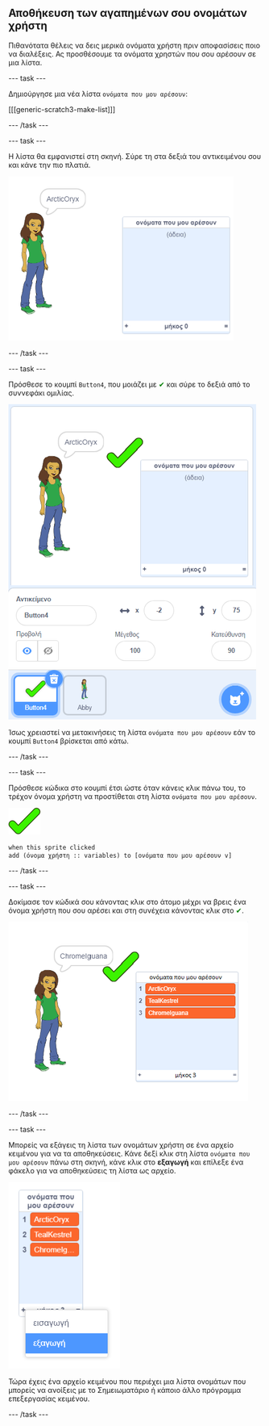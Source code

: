## Αποθήκευση των αγαπημένων σου ονομάτων χρήστη

Πιθανότατα θέλεις να δεις μερικά ονόματα χρήστη πριν αποφασίσεις ποιο να διαλέξεις. Ας προσθέσουμε τα ονόματα χρηστών που σου αρέσουν σε μια λίστα.

--- task ---

Δημιούργησε μια νέα λίστα `ονόματα που μου αρέσουν`:

[[[generic-scratch3-make-list]]]

--- /task ---

--- task ---

Η λίστα θα εμφανιστεί στη σκηνή. Σύρε τη στα δεξιά του αντικειμένου σου και κάνε την πιο πλατιά.

![λίστα 'ονόματα που μου αρέσουν' με τονισμένη την αλλαγή μεγέθους κάτω αριστερά](images/usernames-like-stage.png)

--- /task ---

--- task ---

Πρόσθεσε το κουμπί `Button4`, που μοιάζει με <span style="color: green;">✔</span> και σύρε το δεξιά από το συννεφάκι ομιλίας.

![αντικείμενο τικ στη σκηνή δίπλα στη λίστα 'ονόματα που μου αρέσουν'](images/usernames-tick.png)

Ίσως χρειαστεί να μετακινήσεις τη λίστα `ονόματα που μου αρέσουν` εάν το κουμπί `Button4` βρίσκεται από κάτω.

--- /task ---

--- task ---

Πρόσθεσε κώδικα στο κουμπί έτσι ώστε όταν κάνεις κλικ πάνω του, το τρέχον όνομα χρήστη να προστίθεται στη λίστα `ονόματα που μου αρέσουν`.

![κουμπί](images/button-sprite.png)

```blocks3
when this sprite clicked
add (όνομα χρήστη :: variables) to [ονόματα που μου αρέσουν v]
```

--- /task ---

--- task ---

Δοκίμασε τον κώδικά σου κάνοντας κλικ στο άτομο μέχρι να βρεις ένα όνομα χρήστη που σου αρέσει και στη συνέχεια κάνοντας κλικ στο <span style="color: green;">✔</span>.

![λίστα 'ονόματα που μου αρέσουν' με εγγραφές](images/usernames-like-list.png)

--- /task ---

--- task ---

Μπορείς να εξάγεις τη λίστα των ονομάτων χρήστη σε ένα αρχείο κειμένου για να τα αποθηκεύσεις. Κάνε δεξί κλικ στη λίστα `ονόματα που μου αρέσουν` πάνω στη σκηνή, κάνε κλικ στο **εξαγωγή** και επίλεξε ένα φάκελο για να αποθηκεύσεις τη λίστα ως αρχείο.

![το μενού εξαγωγής εγγραφών από τη λίστα](images/usernames-export.png)

Τώρα έχεις ένα αρχείο κειμένου που περιέχει μια λίστα ονομάτων που μπορείς να ανοίξεις με το Σημειωματάριο ή κάποιο άλλο πρόγραμμα επεξεργασίας κειμένου.

--- /task ---